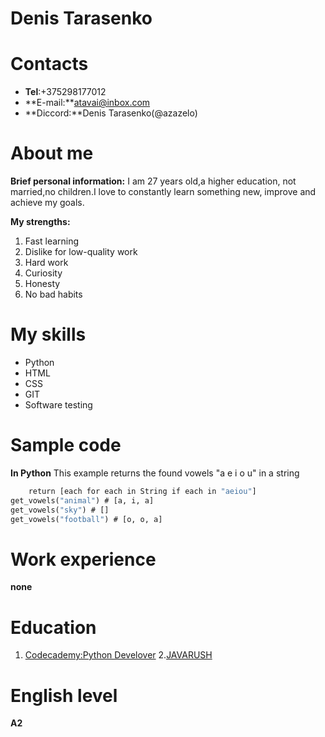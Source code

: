 # Denis Tarasenko

# Contacts

- **Tel**:+375298177012
- **E-mail:**atavai@inbox.com
- **Diccord:**Denis Tarasenko(@azazelo)
# About me
**Brief personal information:** I am 27 years old,a higher education,
not married,no children.I love to constantly learn something new,
improve and achieve my goals.

**My strengths:**
1. Fast learning
2. Dislike for low-quality work
3. Hard work
4. Curiosity
5. Honesty
6. No bad habits
# My skills
- Python
- HTML
- CSS
- GIT 
- Software testing

# Sample code
**In Python**
This example returns the found vowels "a e i o u" in a string
```def get_vowels(String):
    return [each for each in String if each in "aeiou"]
get_vowels("animal") # [a, i, a]
get_vowels("sky") # []
get_vowels("football") # [o, o, a]
```
# Work experience
**none**

# Education
1. [Codecademy:Python Develover](https://www.codecademy.com/catalog/language/python?utm_source=pepperjam&utm_medium=affiliate&utm_term=235312&clickId=3643551171&pj_creativeid=8-12462&pj_publisherid=235312)
2.[JAVARUSH](https://javarush.ru/quests/QUEST_HARVARD_CS50)

# English level
**A2**